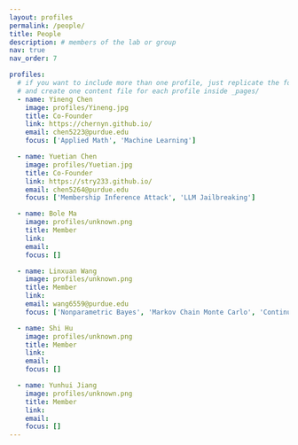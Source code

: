 ```yaml
---
layout: profiles
permalink: /people/
title: People
description: # members of the lab or group
nav: true
nav_order: 7

profiles:
  # if you want to include more than one profile, just replicate the following block
  # and create one content file for each profile inside _pages/
  - name: Yineng Chen
    image: profiles/Yineng.jpg
    title: Co-Founder
    link: https://chernyn.github.io/
    email: chen5223@purdue.edu
    focus: ['Applied Math', 'Machine Learning']

  - name: Yuetian Chen
    image: profiles/Yuetian.jpg
    title: Co-Founder
    link: https://stry233.github.io/
    email: chen5264@purdue.edu
    focus: ['Membership Inference Attack', 'LLM Jailbreaking']

  - name: Bole Ma
    image: profiles/unknown.png
    title: Member
    link: 
    email: 
    focus: []

  - name: Linxuan Wang
    image: profiles/unknown.png
    title: Member
    link: 
    email: wang6559@purdue.edu
    focus: ['Nonparametric Bayes', 'Markov Chain Monte Carlo', 'Continuous time stochastic processes']

  - name: Shi Hu
    image: profiles/unknown.png
    title: Member
    link: 
    email: 
    focus: []

  - name: Yunhui Jiang
    image: profiles/unknown.png
    title: Member
    link: 
    email: 
    focus: []
---
```

